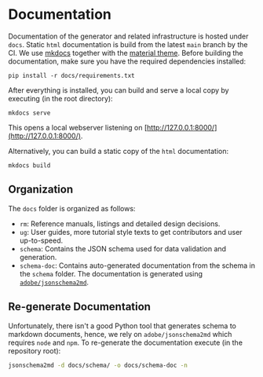 # Documentation

Documentation of the generator and related infrastructure is hosted under
`docs`. Static `html` documentation is build from the latest `main` branch by
the CI. We use [mkdocs](https://www.mkdocs.org/) together with the [material
theme](https://squidfunk.github.io/mkdocs-material/). Before building the
documentation, make sure you have the required dependencies installed:

```shell
pip install -r docs/requirements.txt
```

After everything is installed, you can build and serve a local copy by
executing (in the root directory):

```shell
mkdocs serve
```

This opens a local webserver listening on
[http://127.0.0.1:8000/](http://127.0.0.1:8000/).

Alternatively, you can build a static copy of the `html` documentation:

```shell
mkdocs build
```

## Organization

The `docs` folder is organized as follows:

* `rm`: Reference manuals, listings and detailed design decisions.
* `ug`: User guides, more tutorial style texts to get contributors and user
  up-to-speed.
* `schema`: Contains the JSON schema used for data validation and generation.
* `schema-doc`: Contains auto-generated documentation from the schema in the
  `schema` folder. The documentation is generated using
  [`adobe/jsonschema2md`](https://github.com/adobe/jsonschema2md).

<!-- ## IP Documentation -->

## Re-generate Documentation

Unfortunately, there isn't a good Python tool that generates schema to markdown
documents, hence, we rely on `adobe/jsonschema2md` which requires `node` and
`npm`. To re-generate the documentation execute (in the repository root):

```bash
jsonschema2md -d docs/schema/ -o docs/schema-doc -n
```
